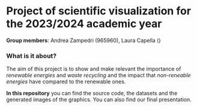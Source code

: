 # Project of scientific visualization for the 2023/2024 academic year
**Group members**: Andrea Zampedri (965960), Laura Capella ()

### What is it about?
The aim of this project is to show and make relevant the importance of _renewable energies_ and _waste recycling_ and the impact that _non-reneable energies_ have compared to the renewable ones.

**In this repository** you can find the source code, the datasets and the generated images of the graphics.
You can also find our final presentation.
